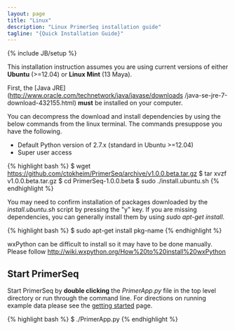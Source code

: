 ```yaml
---
layout: page
title: "Linux"
description: "Linux PrimerSeq installation guide"
tagline: "{Quick Installation Guide}"
---
```

{% include JB/setup %}

This installation instruction assumes you are using current versions of either
**Ubuntu** (>=12.04) or **Linux Mint** (13 Maya).

First, the [Java JRE](http://www.oracle.com/technetwork/java/javase/downloads
/java-se-jre-7-download-432155.html) **must** be installed on your computer.

You can decompress the download and install dependencies by using the below
commands from the linux terminal. The commands presuppose you have the
following.

* Default Python version of 2.7.x (standard in Ubuntu >=12.04)
* Super user access

{% highlight bash %}
$ wget https://github.com/ctokheim/PrimerSeq/archive/v1.0.0.beta.tar.gz
$ tar xvzf v1.0.0.beta.tar.gz
$ cd PrimerSeq-1.0.0.beta
$ sudo ./install.ubuntu.sh
{% endhighlight %}

You may need to confirm installation of packages downloaded by the *install.ubuntu.sh* script by pressing the "y" key.
If you are missing dependencies, you can generally install them by using *sudo
apt-get install*.

{% highlight bash %}
$ sudo apt-get install pkg-name
{% endhighlight %}

wxPython can be difficult to install so it may have to be done manually. Please follow http://wiki.wxpython.org/How%20to%20install%20wxPython

## Start PrimerSeq

Start PrimerSeq by **double clicking** the *PrimerApp.py* file in the top level directory or run through the command line.
For directions on running example data please see the [getting started](getting_started.html)
page.

{% highlight bash %}
$ ./PrimerApp.py
{%  endhighlight %}
